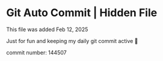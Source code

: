 # Git Auto Commit | Hidden File

This file was added Feb 12, 2025

Just for fun and keeping my daily git commit active 🤪

commit number: 144507
